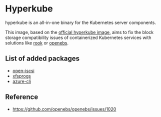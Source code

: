 # Hyperkube

hyperkube is an all-in-one binary for the Kubernetes server components.

This image, based on the [official hyperkube image](https://gcr.io/google_containers/hyperkube), aims to fix the block storage compatibility issues of containerized Kubernetes services with solutions like [rook](https://www.rook.io) or [openebs](https://www.openebs.io/).

## List of added packages

* [open-iscsi](http://www.open-iscsi.com/)
* [xfsprogs](http://oss.sgi.com/projects/xfs/)
* [azure-cli](https://github.com/Azure/azure-cli)


## Reference

* https://github.com/openebs/openebs/issues/1020